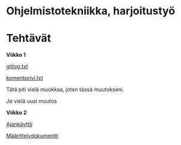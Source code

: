 # Ohjelmistotekniikka, harjoitustyö <h1> Tehtävät

**Viikko 1**

[gitlog.txt](https://github.com/miljaniemi/ot-harjoitustyo/blob/master/laskarit/viikko1/gitlog.txt)

[komentorivi.txt](https://github.com/miljaniemi/ot-harjoitustyo/blob/master/laskarit/viikko1/komentorivi.txt)

Tätä piti vielä muokkaa, joten tässä muutokseni.

*Ja* vielä uusi muutos


**Viikko 2**

[Ajankäyttö](https://github.com/miljaniemi/ot-harjoitustyo/blob/master/TyöaikaKirjanpito.md)

[Määrittelydokumentti](https://github.com/miljaniemi/ot-harjoitustyo/blob/master/laskarit/viikko2/Määrittelydokumentti.md)
